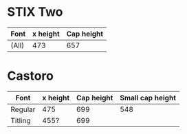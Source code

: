 # STIX Two

Font     | x height | Cap height |
---------|----------|------------|
(All)    | 473      | 657        |

# Castoro

Font     | x height | Cap height | Small cap height |
---------|----------|------------|------------------|
Regular  | 475      | 699        | 548              |
Titling  | 455?     | 699        |                  |

